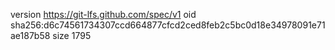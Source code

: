 version https://git-lfs.github.com/spec/v1
oid sha256:d6c74561734307ccd664877cfcd2ced8feb2c5bc0d18e34978091e71ae187b58
size 1795
